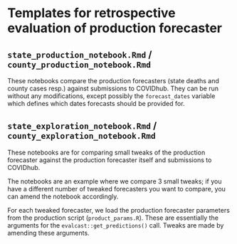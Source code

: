 # Templates for retrospective evaluation of production forecaster

## `state_production_notebook.Rmd` / `county_production_notebook.Rmd`

These notebooks compare the production forecasters (state deaths and county cases resp.) against submissions to COVIDhub. They can be run without any modifications, except possibly the `forecast_dates` variable which defines which dates forecasts should be provided for.

## `state_exploration_notebook.Rmd` / `county_exploration_notebook.Rmd`

These notebooks are for comparing small tweaks of the production forecaster against the production forecaster itself and submissions to COVIDhub.

The notebooks are an example where we compare 3 small tweaks; if you have a different number of tweaked forecasters you want to compare, you can amend the notebook accordingly.

For each tweaked forecaster, we load the production forecaster parameters from the production script (`product_params.R`). These are essentially the arguments for the `evalcast::get_predictions()` call. Tweaks are made by amending these arguments.
